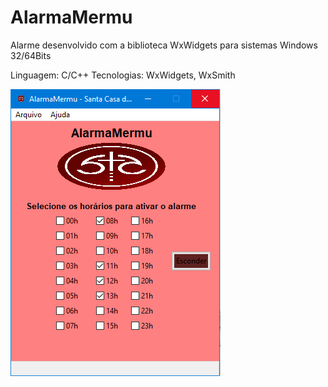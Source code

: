 # AlarmaMermu
Alarme desenvolvido com a biblioteca WxWidgets para sistemas Windows 32/64Bits

Linguagem: C/C++
Tecnologias: WxWidgets, WxSmith

![alt tag](screenshot.png)
